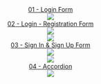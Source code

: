   <center><a href="https://github.com/ErenAydogan/HTML-CSS-JS/tree/main/01%20-%20Login%20Form">01 - Login Form</a></center>
  <center><img src="https://github.com/ErenAydogan/HTML-CSS-JS/assets/103932990/6667cceb-cf65-475c-af77-b3766fd4089e"></center>
  
  <center><a href="https://github.com/ErenAydogan/HTML-CSS-JS/tree/main/02%20-%20Login%20-%20Registration%20Form">02 - Login - Registration Form</a></center>
  <center><img src="https://github.com/ErenAydogan/HTML-CSS-JS/assets/103932990/187795bb-7ab2-47b6-8163-9c90d9d8c821"></center>
  <center><img src="https://github.com/ErenAydogan/HTML-CSS-JS/assets/103932990/c5bf8591-870a-414e-81a2-5a7cfdd756db"></center>
  
  <center><a href="https://github.com/ErenAydogan/HTML-CSS-JS/tree/main/03%20-%20Sign%20In%20%26%20Sign%20Up%20Form">03 - Sign In & Sign Up Form</a></center>
  <center><img src="https://github.com/ErenAydogan/HTML-CSS-JS/assets/103932990/a2007234-36a8-4c52-84ee-e6588377aa0f"></center>
  <center><img src="https://github.com/ErenAydogan/HTML-CSS-JS/assets/103932990/fdc43740-1071-4030-9556-09bda55b26f1"></center>
  
  <center><a href="https://github.com/ErenAydogan/HTML-CSS-JS/tree/main/04%20-%20Accordion">04 - Accordion</a></center>
  <center><img src="https://github.com/ErenAydogan/HTML-CSS-JS/assets/103932990/ab8e51b5-1e7c-462f-99fa-dacf79e7334c"></center>


